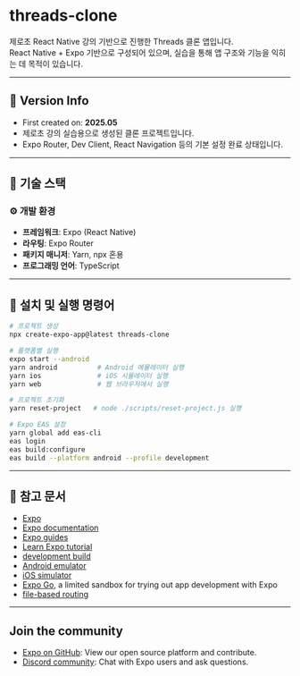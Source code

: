 # threads-clone

제로초 React Native 강의 기반으로 진행한 Threads 클론 앱입니다.  
React Native + Expo 기반으로 구성되어 있으며, 실습을 통해 앱 구조와 기능을 익히는 데 목적이 있습니다.

---

## 📆 Version Info

- First created on: **2025.05**
- 제로초 강의 실습용으로 생성된 클론 프로젝트입니다.
- Expo Router, Dev Client, React Navigation 등의 기본 설정 완료 상태입니다.

---

## 📌 기술 스택

### ⚙️ 개발 환경

- **프레임워크**: Expo (React Native)
- **라우팅**: Expo Router
- **패키지 매니저**: Yarn, npx 혼용
- **프로그래밍 언어**: TypeScript

---

## 📜 설치 및 실행 명령어

```bash
# 프로젝트 생성
npx create-expo-app@latest threads-clone

# 플랫폼별 실행
expo start --android
yarn android          # Android 에뮬레이터 실행
yarn ios              # iOS 시뮬레이터 실행
yarn web              # 웹 브라우저에서 실행

# 프로젝트 초기화
yarn reset-project   # node ./scripts/reset-project.js 실행

# Expo EAS 설정
yarn global add eas-cli
eas login
eas build:configure
eas build --platform android --profile development
```

---

## 🔗 참고 문서

- [Expo](https://expo.dev)
- [Expo documentation](https://docs.expo.dev/)
- [Expo guides](https://docs.expo.dev/guides)
- [Learn Expo tutorial](https://docs.expo.dev/tutorial/introduction/)
- [development build](https://docs.expo.dev/develop/development-builds/introduction/)
- [Android emulator](https://docs.expo.dev/workflow/android-studio-emulator/)
- [iOS simulator](https://docs.expo.dev/workflow/ios-simulator/)
- [Expo Go](https://expo.dev/go), a limited sandbox for trying out app development with Expo
- [file-based routing](https://docs.expo.dev/router/introduction)

---

## Join the community

- [Expo on GitHub](https://github.com/expo/expo): View our open source platform and contribute.
- [Discord community](https://chat.expo.dev): Chat with Expo users and ask questions.
